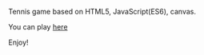 Tennis game based on HTML5, JavaScript(ES6), canvas.

You can play [here](https://karolkalkus.github.io/tennis_game/)

Enjoy!
